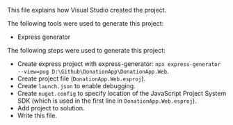This file explains how Visual Studio created the project.

The following tools were used to generate this project:
- Express generator

The following steps were used to generate this project:
- Create express project with express-generator: `npx express-generator --view=pug D:\Github\DonationApp\DonationApp.Web`.
- Create project file (`DonationApp.Web.esproj`).
- Create `launch.json` to enable debugging.
- Create `nuget.config` to specify location of the JavaScript Project System SDK (which is used in the first line in `DonationApp.Web.esproj`).
- Add project to solution.
- Write this file.
